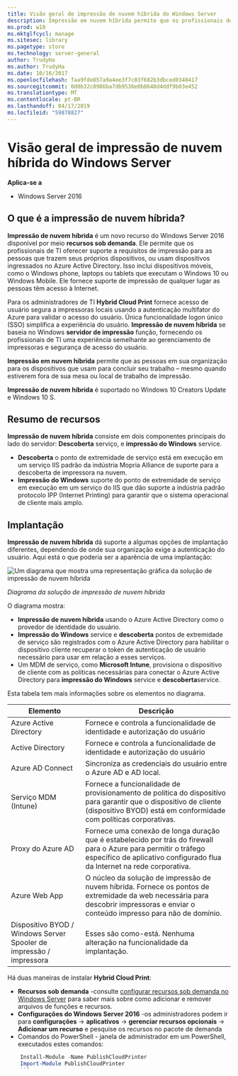 ```yaml
---
title: Visão geral de impressão de nuvem híbrida do Windows Server
description: Impressão em nuvem híbrida permite que os profissionais de TI oferecer suporte a requisitos de impressão para BYOD ou domínio ingressado em dispositivos.
ms.prod: w10
ms.mktglfcycl: manage
ms.sitesec: library
ms.pagetype: store
ms.technology: server-general
author: TrudyHa
ms.author: TrudyHa
ms.date: 10/16/2017
ms.openlocfilehash: faa9fde857a9a4ee3f7c03f682b3dbced0340417
ms.sourcegitcommit: 0d0b32c8986ba7db9536e0b8648d4ddf9b03e452
ms.translationtype: MT
ms.contentlocale: pt-BR
ms.lasthandoff: 04/17/2019
ms.locfileid: "59878827"
---
```

# <a name="windows-server-hybrid-cloud-print-overview"></a>Visão geral de impressão de nuvem híbrida do Windows Server

**Aplica-se a**
-   Windows Server 2016

## <a name="what-is-hybrid-cloud-print"></a>O que é a impressão de nuvem híbrida?
**Impressão de nuvem híbrida** é um novo recurso do Windows Server 2016 disponível por meio **recursos sob demanda**. Ele permite que os profissionais de TI oferecer suporte a requisitos de impressão para as pessoas que trazem seus próprios dispositivos, ou usam dispositivos ingressados no Azure Active Directory. Isso inclui dispositivos móveis, como o Windows phone, laptops ou tablets que executam o Windows 10 ou Windows Mobile. Ele fornece suporte de impressão de qualquer lugar as pessoas têm acesso à Internet.

Para os administradores de TI **Hybrid Cloud Print** fornece acesso de usuário segura a impressoras locais usando a autenticação multifator do Azure para validar o acesso do usuário. Única funcionalidade logon único (SSO) simplifica a experiência do usuário. **Impressão de nuvem híbrida** se baseia no Windows **servidor de impressão** função, fornecendo os profissionais de TI uma experiência semelhante ao gerenciamento de impressoras e segurança de acesso do usuário.

**Impressão em nuvem híbrida** permite que as pessoas em sua organização para os dispositivos que usam para concluir seu trabalho – mesmo quando estiverem fora de sua mesa ou local de trabalho de impressão.

**Impressão de nuvem híbrida** é suportado no Windows 10 Creators Update e Windows 10 S.
 
## <a name="feature-summary"></a>Resumo de recursos
**Impressão de nuvem híbrida** consiste em dois componentes principais do lado do servidor: **Descoberta** serviço, e **impressão do Windows** service.
- **Descoberta** o ponto de extremidade de serviço está em execução em um serviço IIS padrão da indústria Mopria Alliance de suporte para a descoberta de impressora na nuvem.
- **Impressão do Windows** suporte do ponto de extremidade de serviço em execução em um serviço do IIS que dão suporte a indústria padrão protocolo IPP (Internet Printing) para garantir que o sistema operacional de cliente mais amplo.

## <a name="deployment"></a>Implantação
**Impressão de nuvem híbrida** dá suporte a algumas opções de implantação diferentes, dependendo de onde sua organização exige a autenticação do usuário. Aqui está o que poderia ser a aparência de uma implantação:

![Um diagrama que mostra uma representação gráfica da solução de impressão de nuvem híbrida](../media/hybrid-cloud-print/wshcp-deployment-options.png)

*Diagrama da solução de impressão de nuvem híbrida*

O diagrama mostra:
- **Impressão de nuvem híbrida** usando o Azure Active Directory como o provedor de identidade do usuário. 
- **Impressão do Windows** service e **descoberta** pontos de extremidade de serviço são registrados com o Azure Active Directory para habilitar o dispositivo cliente recuperar o token de autenticação de usuário necessário para usar em relação a esses serviços. 
- Um MDM de serviço, como **Microsoft Intune**, provisiona o dispositivo de cliente com as políticas necessárias para conectar o Azure Active Directory para **impressão do Windows** service e **descoberta**service.

Esta tabela tem mais informações sobre os elementos no diagrama.  

| Elemento | Descrição |
| ------- | ----------- |
| Azure Active Directory  | Fornece e controla a funcionalidade de identidade e autorização do usuário |
| Active Directory        | Fornece e controla a funcionalidade de identidade e autorização do usuário |
| Azure AD Connect  | Sincroniza as credenciais do usuário entre o Azure AD e AD local. |
| Serviço MDM (Intune) | Fornece a funcionalidade de provisionamento de política do dispositivo para garantir que o dispositivo de cliente (dispositivo BYOD) está em conformidade com políticas corporativas. |
| Proxy do Azure AD | Fornece uma conexão de longa duração que é estabelecido por trás do firewall para o Azure para permitir o tráfego específico de aplicativo configurado flua da Internet na rede corporativa. |
| Azure Web App | O núcleo da solução de impressão de nuvem híbrida. Fornece os pontos de extremidade da web necessária para descobrir impressoras e enviar o conteúdo impresso para não de domínio. |
| Dispositivo BYOD / Windows Server Spooler de impressão / impressora | Esses são como-está. Nenhuma alteração na funcionalidade da implantação. |

Há duas maneiras de instalar **Hybrid Cloud Print**:
- **Recursos sob demanda** -consulte [configurar recursos sob demanda no Windows Server](https://docs.microsoft.com/windows-server/administration/server-manager/configure-features-on-demand-in-windows-server) para saber mais sobre como adicionar e remover arquivos de funções e recursos. 
- **Configurações do Windows Server 2016** -os administradores podem ir para **configurações** -> **aplicativos** -> **gerenciar recursos opcionais**  ->  **Adicionar um recurso** e pesquise os recursos no pacote de demanda 
- Comandos do PowerShell - janela de administrador em um PowerShell, executados estes comandos:

```PowerShell
    Install-Module -Name PublishCloudPrinter
    Import-Module PublishCloudPrinter
    ```
